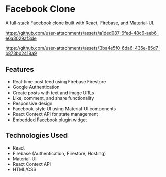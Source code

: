 # Facebook Clone

A full-stack Facebook clone built with React, Firebase, and Material-UI.

https://github.com/user-attachments/assets/a1ded087-6fed-48c6-aeb6-e6a3029af3de

https://github.com/user-attachments/assets/3ba4e5f0-6da6-435e-85d7-b873bd2418a9

## Features

-   Real-time post feed using Firebase Firestore
-   Google Authentication
-   Create posts with text and image URLs
-   Like, comment, and share functionality
-   Responsive design
-   Facebook-style UI using Material-UI components
-   React Context API for state management
-   Embedded Facebook plugin widget

## Technologies Used

-   React
-   Firebase (Authentication, Firestore, Hosting)
-   Material-UI
-   React Context API
-   HTML/CSS
